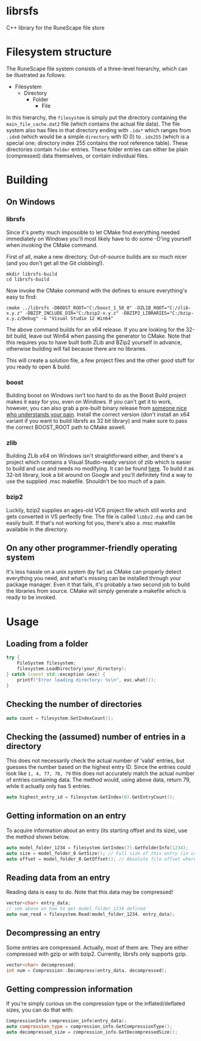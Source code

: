 # librsfs
C++ library for the RuneScape file store

# Filesystem structure
The RuneScape file system consists of a three-level hierarchy, which can be illustrated as follows:

 - Filesystem
   - Directory
     - Folder
         - File

In this hierarchy, the `filesystem` is simply put the directory containing the `main_file_cache.dat2` file 
(which contains the actual file data). The file system also has files in that directory ending with `.idx*` which 
ranges from `.idx0` (which would be a simple `directory` with ID 0) to `.idx255` (which is a special one; directory 
index 255 contains the root reference table). These directories contain `folder` entries. These folder entries can 
either be plain (compressed) data themselves, or contain individual files. 

# Building

## On Windows

### librsfs
Since it's pretty much impossible to let CMake find everything needed immediately on Windows you'll most likely have to do some -D'ing yourself when invoking the CMake command.

First of all, make a new directory. Out-of-source builds are so much nicer (and you don't get all the Git clobbing!).

```
mkdir librsfs-build
cd librsfs-build
```

Now invoke the CMake command with the defines to ensure everything's easy to find:

```
cmake ../librsfs -DBOOST_ROOT="C:/boost_1_58_0" -DZLIB_ROOT="C:/zlib-x.y.z" -DBZIP_INCLUDE_DIR="C:/bzip2-x.y.z" -DBZIP2_LIBRARIES="C:/bzip-x.y.z/Debug" -G "Visual Studio 12 Win64"
```

The above command builds for an x64 release. If you are looking for the 32-bit build, leave out Win64 when passing the generator to CMake. Note that this requires you to have built both ZLib and BZip2 yourself in advance, otherwise building will fail because there are no libraries.

This will create a solution file, a few project files and the other good stuff for you ready to open & build.

### boost

Building boost on Windows isn't too hard to do as the Boost Build project makes it easy for you, even on Windows. If you can't get it to work, however, you can also grab a pre-built binary release from [someone nice who understands your pain](http://sourceforge.net/projects/boost/files/boost-binaries/1.58.0/). Install the correct version (don't install an x64 variant if you want to build librsfs as 32 bit library) and make sure to pass the correct BOOST_ROOT path to CMake aswell.

### zlib

Building ZLib x64 on Windows isn't straightforward either, and there's a project which contains a Visual Studio-ready version of zlib which is easier to build and use and needs no modifying. It can be found [here](https://code.google.com/p/zlib-win64/). To build it as 32-bit library, look a bit around on Google and you'll definitely find a way to use the supplied .msc makefile. Shouldn't be too much of a pain.

### bzip2

Luckily, bzip2 supplies an ages-old VC6 project file which still works and gets converted in VS perfectly fine. The file is called `libbz2.dsp` and can be easily built. If that's not working fot you, there's also a .msc makefile available in the directory.

## On any other programmer-friendly operating system

It's less hassle on a unix system (by far) as CMake can properly detect everything you need, and what's missing can be installed through your package manager. Even it that fails, it's probably a two second job to build the libraries from source. CMake will simply generate a makefile which is ready to be invoked.


# Usage

## Loading from a folder

```c++
try {
	FileSystem filesystem;
	filesystem.LoadDirectory(your_directory);
} catch (const std::exception &exc) {
	printf("Error loading directory: %s\n", exc.what());
}
```

## Checking the number of directories

```c++
auto count = filesystem.GetIndexCount();
```

## Checking the (assumed) number of entries in a directory

This does not necessarily check the actual number of 'valid' entries, but guesses the number based on the highest entry ID. Since the entries could look like `1, 4, 77, 78, 79` this does not accurately match the actual number of entries containing data. The method would, using above data, return 79, while it actually only has 5 entries.
```c++
auto highest_entry_id = filesystem.GetIndex(0).GetEntryCount();
```

## Getting information on an entry

To acquire information about an entry (its starting offset and its size), use the method shown below.
```c++
auto model_folder_1234 = filesystem.GetIndex(7).GetFolderInfo(1234);
auto size = model_folder_0.GetSize(); // Full size of this entry (in compressed form, that is)
auto offset = model_folder_0.GetOffset(); // Absolute file offset where the data starts
```

## Reading data from an entry

Reading data is easy to do. Note that this data may be compressed!

```c++
vector<char> entry_data;
// see above on how to get model_folder_1234 defined
auto num_read = filesystem.Read(model_folder_1234, entry_data);
```

## Decompressing an entry

Some entries are compressed. Actually, most of them are. They are either compressed with gzip or with bzip2. Currently, librsfs only supports gzip.

```c++
vector<char> decompressed;
int num = Compression::Decompress(entry_data, decompressed);
```

## Getting compression information

If you're simply curious on the compression type or the inflated/deflated sizes, you can do that with:
```c++
CompressionInfo compression_info(entry_data);
auto compression_type = compression_info.GetCompressionType();
auto decompressed_size = compression_info.GetDecompressedSize();
```